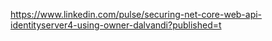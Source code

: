 
https://www.linkedin.com/pulse/securing-net-core-web-api-identityserver4-using-owner-dalvandi?published=t